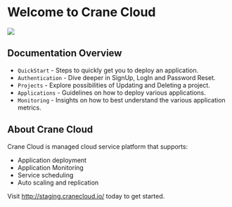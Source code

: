 # Welcome to Crane Cloud

![](/img/landingPage.png)

## Documentation Overview

* `QuickStart` - Steps to quickly get you to deploy an application.
* `Authentication` - Dive deeper in SignUp, LogIn and Password Reset.
* `Projects` - Explore possibilities of Updating and Deleting a project.
* `Applications` - Guidelines on how to deploy various applications.
* `Monitoring` - Insights on how to best understand the various application metrics.

## About Crane Cloud
Crane Cloud is managed cloud service platform that supports:

* Application deployment
* Application Monitoring
* Service scheduling
* Auto scaling and replication

Visit <http://staging.cranecloud.io/> today to get started.